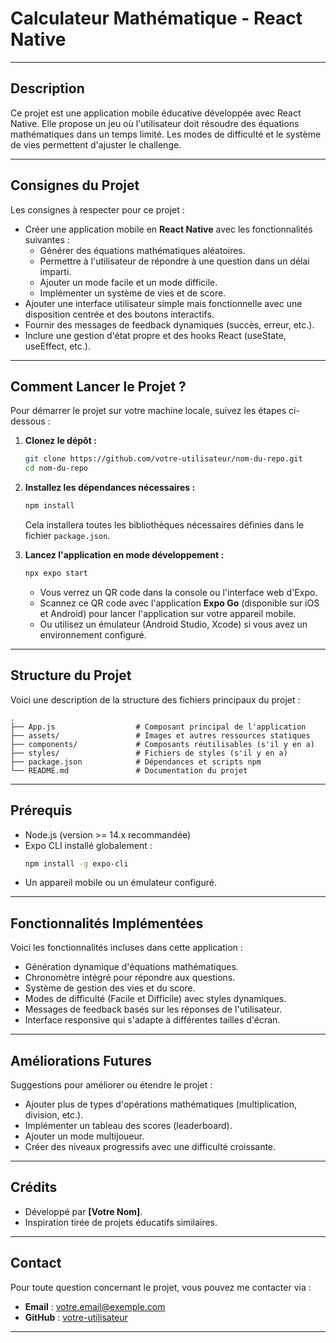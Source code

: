 # **Calculateur Mathématique - React Native**

---

## **Description**
Ce projet est une application mobile éducative développée avec React Native. Elle propose un jeu où l'utilisateur doit résoudre des équations mathématiques dans un temps limité. Les modes de difficulté et le système de vies permettent d'ajuster le challenge.

---

## **Consignes du Projet**
Les consignes à respecter pour ce projet :

- Créer une application mobile en **React Native** avec les fonctionnalités suivantes :
  - Générer des équations mathématiques aléatoires.
  - Permettre à l'utilisateur de répondre à une question dans un délai imparti.
  - Ajouter un mode facile et un mode difficile.
  - Implémenter un système de vies et de score.
- Ajouter une interface utilisateur simple mais fonctionnelle avec une disposition centrée et des boutons interactifs.
- Fournir des messages de feedback dynamiques (succès, erreur, etc.).
- Inclure une gestion d'état propre et des hooks React (useState, useEffect, etc.).

---

## **Comment Lancer le Projet ?**
Pour démarrer le projet sur votre machine locale, suivez les étapes ci-dessous :

1. **Clonez le dépôt :**
   ```bash
   git clone https://github.com/votre-utilisateur/nom-du-repo.git
   cd nom-du-repo
   ```

2. **Installez les dépendances nécessaires :**
   ```bash
   npm install
   ```
   Cela installera toutes les bibliothèques nécessaires définies dans le fichier `package.json`.

3. **Lancez l'application en mode développement :**
   ```bash
   npx expo start
   ```
   - Vous verrez un QR code dans la console ou l'interface web d'Expo.
   - Scannez ce QR code avec l'application **Expo Go** (disponible sur iOS et Android) pour lancer l'application sur votre appareil mobile.
   - Ou utilisez un émulateur (Android Studio, Xcode) si vous avez un environnement configuré.

---

## **Structure du Projet**
Voici une description de la structure des fichiers principaux du projet :

```plaintext
.
├── App.js                  # Composant principal de l'application
├── assets/                 # Images et autres ressources statiques
├── components/             # Composants réutilisables (s'il y en a)
├── styles/                 # Fichiers de styles (s'il y en a)
├── package.json            # Dépendances et scripts npm
└── README.md               # Documentation du projet
```

---

## **Prérequis**
- Node.js (version >= 14.x recommandée)
- Expo CLI installé globalement :
  ```bash
  npm install -g expo-cli
  ```
- Un appareil mobile ou un émulateur configuré.

---

## **Fonctionnalités Implémentées**
Voici les fonctionnalités incluses dans cette application :

- Génération dynamique d'équations mathématiques.
- Chronomètre intégré pour répondre aux questions.
- Système de gestion des vies et du score.
- Modes de difficulté (Facile et Difficile) avec styles dynamiques.
- Messages de feedback basés sur les réponses de l'utilisateur.
- Interface responsive qui s'adapte à différentes tailles d'écran.

---

## **Améliorations Futures**
Suggestions pour améliorer ou étendre le projet :

- Ajouter plus de types d'opérations mathématiques (multiplication, division, etc.).
- Implémenter un tableau des scores (leaderboard).
- Ajouter un mode multijoueur.
- Créer des niveaux progressifs avec une difficulté croissante.

---

## **Crédits**
- Développé par **[Votre Nom]**.
- Inspiration tirée de projets éducatifs similaires.

---

## **Contact**
Pour toute question concernant le projet, vous pouvez me contacter via :

- **Email** : votre.email@exemple.com
- **GitHub** : [votre-utilisateur](https://github.com/votre-utilisateur)

---
